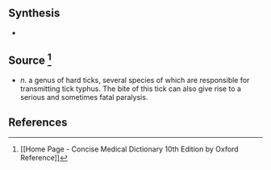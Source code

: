 ## Synthesis
- 
## Source [^1]
- $n$. a genus of hard ticks, several species of which are responsible for transmitting tick typhus. The bite of this tick can also give rise to a serious and sometimes fatal paralysis.
## References

[^1]: [[Home Page - Concise Medical Dictionary 10th Edition by Oxford Reference]]